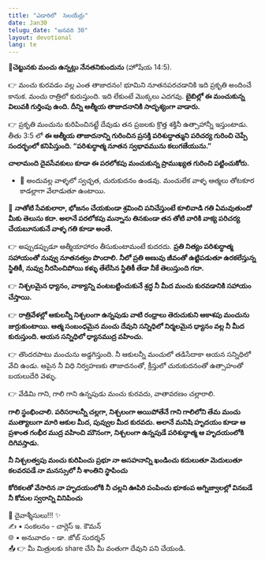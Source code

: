 ```yaml
---
title: "ఎడారిలో  సెలయేర్లు"
date: Jan30
telugu_date: "జనవరి 30"
layout: devotional
lang: te
---
```


**📖చెట్టునకు మంచు ఉన్నట్లు నేనతనికుందును**
 (హోషేయ 14:5).

👉 మంచు కురవడం వల్ల ఎంత తాజాదనం! భూమిని నూతనపరచడానికి ఇది ప్రకృతి అందించే కానుక. మంచు రాత్రిలో కురుస్తుంది. ఇది లేకుంటే మొక్కలు ఎదగవు. 
**బైబిల్లో ఈ మంచుకున్న విలువకి గుర్తింపు ఉంది. దీన్ని ఆత్మీయ తాజాదనానికి సాదృశ్యంగా వాడారు.**

👉 ప్రకృతి మంచును కురిపించినట్టే దేవుడు తన ప్రజలకు క్రొత్త శక్తినీ ఉత్సాహాన్నీ ఇస్తుంటాడు. తీతు 3:5 లో 
**ఈ ఆత్మీయ తాజాదనాన్ని గురించిన ప్రసక్తి పరిశుద్ధాత్ముని పరిచర్య గురించి చెప్పే సందర్భంలో కనిపిస్తుంది. “పరిశుద్ధాత్మ నూతన స్వభావమును కలుగజేయును.”**

 **చాలామంది దైవసేవకులు కూడా ఈ పరలోకపు మంచుకున్న ప్రాముఖ్యత గురించి పట్టించుకోరు.**
- 🔹 అందువల్ల వాళ్ళలో స్వచ్ఛత, చురుకుదనం ఉండవు. మంచులేక వాళ్ళ ఆత్మలు తోటకూర కాడల్లాగా వేలాడుతూ ఉంటాయి.

🔺 **నాతోటి సేవకులారా, భోజనం చేయకుండా శ్రమించి పనిచేస్తుంటే కూలివాడి గతి ఏమవుతుందో మీకు తెలుసు కదా. అలానే పరలోకపు మన్నాను తినకుండా తన తోటి వారికి వాక్య పరిచర్య చేయబూనుకునే వాళ్ళ గతి కూడా అంతే.**

👉 అప్పుడప్పుడూ ఆత్మీయాహారం తీసుకుంటామంటే కుదరదు. **ప్రతి నిత్యం పరిశుద్ధాత్మ సహాయంతో నువ్వు నూతనత్వం పొందాలి. నీలో ప్రతి అణువు జీవంతో ఉట్టిపడుతూ ఉరకలేస్తున్న స్థితికీ, నువ్వు నీరసించిపోయి కళ్ళు తేలేసిన స్థితికీ తేడా నీకే తెలుస్తుంది గదా.**

👉 **నిశ్చలమైన ధ్యానం, వాక్యాన్ని వంటబట్టించుకునే శ్రద్ధ నీ మీద మంచు కురవడానికి సహాయం చేస్తాయి.**

👉 **రాత్రివేళల్లో ఆకులన్నీ నిశ్చలంగా ఉన్నపుడు వాటి రంధ్రాలు తెరుచుకుని ఆకాశపు మంచును జుర్రుకుంటాయి. ఆత్మ సంబంధమైన మంచు దేవుని సన్నిధిలో నిర్మలమైన ధ్యానం వల్ల నీ మీద కురుస్తుంది. ఆయన సన్నిధిలో ధ్యానముద్ర వహించు.**

👉 తొందరపాటు మంచును అడ్డగిస్తుంది. నీ ఆకులన్నీ మంచులో తడిసేదాకా ఆయన సన్నిధిలో వేచి ఉండు. ఆపైన నీ విధి నిర్వహణకు తాజాదనంతో, క్రీస్తులో చురుకుదనంతో ఉత్సాహంతో బయలుదేరి వెళ్ళు.

👉 వేడిమి గాని, గాలి గాని ఉన్నపుడు మంచు కురవదు, వాతావరణం చల్లారాలి. 

**గాలి స్థంభించాలి. పరిసరాలన్నీ చల్లగా, నిశ్చలంగా అయిపోతేనే గాని గాలిలోని తేమ మంచు ముత్యాలుగా మారి ఆకుల మీద, పువ్వుల మీద కురవదు. అలానే మనిషి హృదయం కూడా ఆ ప్రశాంత గంభీర ముద్ర వహించి మౌనంగా, నిశ్చలంగా ఉన్నపుడే పరిశుద్ధాత్మ ఆ హృదయంలోకి దిగివస్తాడు.**

**నీ నిశ్చలత్వపు మంచు కురిపించు ప్రభూ నా అసహనాన్ని ఖండించు కదులుతూ మెదులుతూ కలవరపడే నా మనస్సులో నీ శాంతిని స్థాపించు**

**కోరికలతో వేసారిన నా హృదయంలోకి నీ చల్లని ఊపిరి పంపించు భూకంప అగ్నిజ్వాలల్లో వినబడే నీ కోమల స్వరాన్ని వినిపించు**


<div class="blessing">🙏 <span class="bless-text">దైవాశ్శీసులు!!!</span> ✨</div>

<div class="credit">✍️ <span class="credit-text">▪ సంకలనం - చార్లెస్ ఇ. కౌమన్</span></div>
<div class="credit">🌐 <span class="credit-text">▪ అనువాదం - డా. జోబ్ సుదర్శన్</span></div>


<div class="share">📤 👉 <span class="share-text">మీ మిత్రులకు share చేసి మీ వంతుగా దేవుని పని చేయండి.</span></div>
